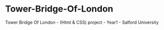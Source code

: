 # Tower-Bridge-Of-London
Tower Bridge Of London - (Html &amp; CSS) project - Year1 - Salford University
